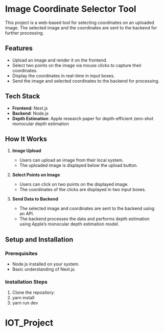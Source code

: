 # Image Coordinate Selector Tool  

This project is a web-based tool for selecting coordinates on an uploaded image. The selected image and the coordinates are sent to the backend for further processing.  

## Features  
- Upload an image and render it on the frontend.  
- Select two points on the image via mouse clicks to capture their coordinates.  
- Display the coordinates in real-time in input boxes.  
- Send the image and selected coordinates to the backend for processing.  

## Tech Stack  
- **Frontend**: Next.js  
- **Backend**: Node.js  
- **Depth Estimation**: Apple research paper for depth-efficient zero-shot monocular depth estimation  

## How It Works  
1. **Image Upload**  
   - Users can upload an image from their local system.  
   - The uploaded image is displayed below the upload button.  

2. **Select Points on Image**  
   - Users can click on two points on the displayed image.  
   - The coordinates of the clicks are displayed in two input boxes.  

3. **Send Data to Backend**  
   - The selected image and coordinates are sent to the backend using an API.  
   - The backend processes the data and performs depth estimation using Apple’s monocular depth estimation model.  

## Setup and Installation  

### Prerequisites  
- Node.js installed on your system.  
- Basic understanding of Next.js.  

### Installation Steps  

1. Clone the repository:  
2. yarn install
3. yarn run dev
# IOT_Project
